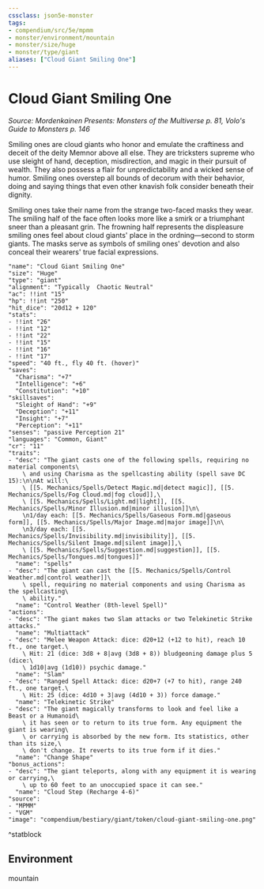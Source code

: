 ```yaml
---
cssclass: json5e-monster
tags:
- compendium/src/5e/mpmm
- monster/environment/mountain
- monster/size/huge
- monster/type/giant
aliases: ["Cloud Giant Smiling One"]
---
```

# Cloud Giant Smiling One
*Source: Mordenkainen Presents: Monsters of the Multiverse p. 81, Volo's Guide to Monsters p. 146*  

Smiling ones are cloud giants who honor and emulate the craftiness and deceit of the deity Memnor above all else. They are tricksters supreme who use sleight of hand, deception, misdirection, and magic in their pursuit of wealth. They also possess a flair for unpredictability and a wicked sense of humor. Smiling ones overstep all bounds of decorum with their behavior, doing and saying things that even other knavish folk consider beneath their dignity.

Smiling ones take their name from the strange two-faced masks they wear. The smiling half of the face often looks more like a smirk or a triumphant sneer than a pleasant grin. The frowning half represents the displeasure smiling ones feel about cloud giants' place in the ordning—second to storm giants. The masks serve as symbols of smiling ones' devotion and also conceal their wearers' true facial expressions.

```statblock
"name": "Cloud Giant Smiling One"
"size": "Huge"
"type": "giant"
"alignment": "Typically  Chaotic Neutral"
"ac": !!int "15"
"hp": !!int "250"
"hit_dice": "20d12 + 120"
"stats":
- !!int "26"
- !!int "12"
- !!int "22"
- !!int "15"
- !!int "16"
- !!int "17"
"speed": "40 ft., fly 40 ft. (hover)"
"saves":
  "Charisma": "+7"
  "Intelligence": "+6"
  "Constitution": "+10"
"skillsaves":
  "Sleight of Hand": "+9"
  "Deception": "+11"
  "Insight": "+7"
  "Perception": "+11"
"senses": "passive Perception 21"
"languages": "Common, Giant"
"cr": "11"
"traits":
- "desc": "The giant casts one of the following spells, requiring no material components\
    \ and using Charisma as the spellcasting ability (spell save DC 15):\n\nAt will:\
    \ [[5. Mechanics/Spells/Detect Magic.md|detect magic]], [[5. Mechanics/Spells/Fog Cloud.md|fog cloud]],\
    \ [[5. Mechanics/Spells/Light.md|light]], [[5. Mechanics/Spells/Minor Illusion.md|minor illusion]]\n\
    \n1/day each: [[5. Mechanics/Spells/Gaseous Form.md|gaseous form]], [[5. Mechanics/Spells/Major Image.md|major image]]\n\
    \n3/day each: [[5. Mechanics/Spells/Invisibility.md|invisibility]], [[5. Mechanics/Spells/Silent Image.md|silent image]],\
    \ [[5. Mechanics/Spells/Suggestion.md|suggestion]], [[5. Mechanics/Spells/Tongues.md|tongues]]"
  "name": "spells"
- "desc": "The giant can cast the [[5. Mechanics/Spells/Control Weather.md|control weather]]\
    \ spell, requiring no material components and using Charisma as the spellcasting\
    \ ability."
  "name": "Control Weather (8th-level Spell)"
"actions":
- "desc": "The giant makes two Slam attacks or two Telekinetic Strike attacks."
  "name": "Multiattack"
- "desc": "Melee Weapon Attack: dice: d20+12 (+12 to hit), reach 10 ft., one target.\
    \ Hit: 21 (dice: 3d8 + 8|avg (3d8 + 8)) bludgeoning damage plus 5 (dice:\
    \ 1d10|avg (1d10)) psychic damage."
  "name": "Slam"
- "desc": "Ranged Spell Attack: dice: d20+7 (+7 to hit), range 240 ft., one target.\
    \ Hit: 25 (dice: 4d10 + 3|avg (4d10 + 3)) force damage."
  "name": "Telekinetic Strike"
- "desc": "The giant magically transforms to look and feel like a Beast or a Humanoid\
    \ it has seen or to return to its true form. Any equipment the giant is wearing\
    \ or carrying is absorbed by the new form. Its statistics, other than its size,\
    \ don't change. It reverts to its true form if it dies."
  "name": "Change Shape"
"bonus_actions":
- "desc": "The giant teleports, along with any equipment it is wearing or carrying,\
    \ up to 60 feet to an unoccupied space it can see."
  "name": "Cloud Step (Recharge 4-6)"
"source":
- "MPMM"
- "VGM"
"image": "compendium/bestiary/giant/token/cloud-giant-smiling-one.png"
```
^statblock

## Environment

mountain